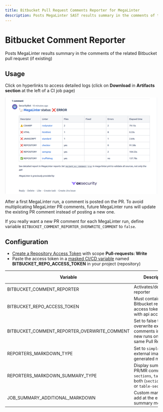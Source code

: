 ```yaml
---
title: Bitbucket Pull Request Comments Reporter for MegaLinter
description: Posts MegaLinter SAST results summary in the comments of the related Bitbucket Pull Request (if existing)
---
```

<!-- markdownlint-disable MD013 MD033 MD041 -->
# Bitbucket Comment Reporter

Posts MegaLinter results summary in the comments of the related Bitbucket pull request (if existing)

## Usage

Click on hyperlinks to access detailed logs (click on **Download** in **Artifacts section** at the left of a CI job page)

![Screenshot](../assets/images/BitbucketCommentReporter.png)

After a first MegaLinter run, a comment is posted on the PR. To avoid multiplicating MegaLinter PR comments, future MegaLinter runs will update the existing PR comment instead of posting a new one.

If you really want a new PR comment for each MegaLinter run, define variable `BITBUCKET_COMMENT_REPORTER_OVERWRITE_COMMENT` to `false`.

## Configuration

- [Create a Repository Access Token](https://support.atlassian.com/bitbucket-cloud/docs/create-a-repository-access-token/) with scope **Pull-requests: Write**
- Paste the access token in a [masked CI/CD variable](https://support.atlassian.com/bitbucket-cloud/docs/variables-and-secrets/) named **BITBUCKET_REPO_ACCESS_TOKEN** in your project (repository)

| Variable                                     | Description                                                                                  | Default value |
|----------------------------------------------|----------------------------------------------------------------------------------------------|---------------|
| BITBUCKET_COMMENT_REPORTER                   | Activates/deactivates reporter                                                               | `true`        |
| BITBUCKET_REPO_ACCESS_TOKEN                  | Must contain a Bitbucket repository access token defined with api access                     | <!-- -->      |
| BITBUCKET_COMMENT_REPORTER_OVERWRITE_COMMENT | Set to false to not overwrite existing comments in case of new runs on the same Pull Request | `true`        |
| REPORTERS_MARKDOWN_TYPE                      | Set to `simple` to avoid external images in generated markdown                               | `advanced`    |
| REPORTERS_MARKDOWN_SUMMARY_TYPE              | Display summary in PR/MR comments as `sections`, `table` or both (`sections-table` or `table-sections`)                                  | `sections`    |
| JOB_SUMMARY_ADDITIONAL_MARKDOWN              | Custom markdown to add at the end of the summary message                                     | <!-- -->      |
